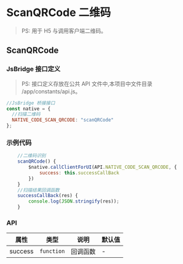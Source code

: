 # ScanQRCode 二维码

> PS: 用于 H5 与调用客户端二维码。

## ScanQRCode

### JsBridge 接口定义

> PS: 接口定义存放在公共 API 文件中,本项目中文件目录 /app/constants/api.js。

```js
//JsBridge 桥接接口
const native = {
  //扫描二维码
  NATIVE_CODE_SCAN_QRCODE: "scanQRCode"
};
```

### 示例代码

```js
    //二维码识别
    scanQRCode() {
        $native.callClientForUI(API.NATIVE_CODE_SCAN_QRCODE, {
            success: this.successCallBack
        })
    }
    //扫描结果回调函数
    successCallBack(res) {
        console.log(JSON.stringify(res));
    }
```

### API

| 属性    | 类型       | 说明     | 默认值 |
| ------- | ---------- | -------- | ------ |
| success | `function` | 回调函数 | -      |
